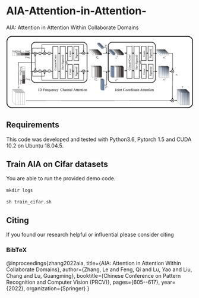 # AIA-Attention-in-Attention-
AIA: Attention in Attention Within Collaborate Domains

 ![fig1.jpg](fig/fig1.jpg) 

## Requirements
This code was developed and tested with Python3.6, Pytorch 1.5 and CUDA 10.2 on Ubuntu 18.04.5.

## Train AIA on Cifar datasets
You are able to run the provided demo code.

```mkdir logs```

```sh train_cifar.sh ``` 

## Citing
If you found our research helpful or influential please consider citing
### BibTeX
@inproceedings{zhang2022aia,
  title={AIA: Attention in Attention Within Collaborate Domains},
  author={Zhang, Le and Feng, Qi and Lu, Yao and Liu, Chang and Lu, Guangming},
  booktitle={Chinese Conference on Pattern Recognition and Computer Vision (PRCV)},
  pages={605--617},
  year={2022},
  organization={Springer}
}
